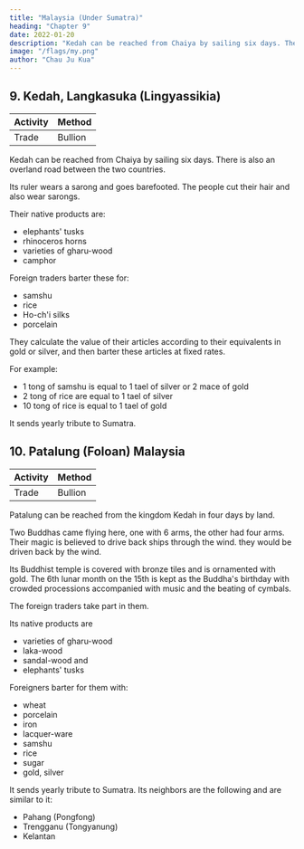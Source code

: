 ```yaml
---
title: "Malaysia (Under Sumatra)"
heading: "Chapter 9"
date: 2022-01-20
description: "Kedah can be reached from Chaiya by sailing six days. There is also an overland road between the two countries"
image: "/flags/my.png"
author: "Chau Ju Kua"
---
```




## 9. Kedah, Langkasuka (Lingyassikia)

Activity | Method 
--- | ---
Trade | Bullion


Kedah can be reached from Chaiya by sailing six days. There is also an overland road between the two countries.

Its ruler wears a sarong and goes barefooted. The people cut their hair and also wear sarongs. 

Their native products are:
- elephants' tusks
- rhinoceros horns
- varieties of gharu-wood
- camphor

Foreign traders barter these for:
- samshu
- rice
- Ho-ch'i silks
- porcelain

They calculate the value of their articles according to their equivalents in gold or silver, and then barter these articles at fixed
rates.

For example:
- 1 tong of samshu is equal to 1 tael of silver or 2 mace of gold
- 2 tong of rice are equal to 1 tael of silver
- 10 tong of rice is equal to 1 tael of gold

It sends yearly tribute to Sumatra.

<!-- Notes.

1)
list
Though written here without the
name is correctly given in the
the Lengkasuka of the Majapahit empire, the
final syllable Jcia, the
of dependencies of San-fo-ts'i (supra, p. 62). It
is
3569
BEKiNAKG.
1,10
original capital of
Kcdah, near Kedah Peak (Gunong
Jerai),
on the
Pelliot, B. E. F. E. 0. IV, 345, 405—408. Gerini, J. R. A.
T'oung-pao, 2* Ser., II, 131 read the name Ling-ga-sze and placed
sula.
2)
i
Tong
is
W.
coast of the
Malay Penin-
Schlegel,
S. 1905. 495, 498.
it
in Sumatra.
explained iu Chinese Buddhist works as a «Buddhist weighta, •which means
an Indian term, here, tola. In the present case it seems to indicate a dry measure; both
(op. cit. 155) and Crawfurd (op. cit. I, 271) say that among the Malays everything
is estimated by bulk and not by weight. Marsden adds that the use of weights was apparently
introduced among them by foreigners.
that
it is
Marsden -->


## 10. Patalung (Foloan) Malaysia  

Activity | Method 
--- | ---
Trade | Bullion


Patalung can be reached from the kingdom Kedah <!-- Lingyassi-kia --> in four days by land. 

Two Buddhas came flying here, one with 6 arms, the other had four arms. Their magic is believed to drive back ships through the wind.  they would be driven back by the wind. 

Its Buddhist temple is covered with bronze tiles and is ornamented with gold. The 6th lunar month on the 15th is kept as the Buddha's
birthday with crowded processions accompanied with music and the beating of cymbals.

The foreign traders take part in them.

Its native products are
- varieties of gharu-wood
- laka-wood
- sandal-wood and
- elephants' tusks

Foreigners barter for them with:
- wheat
- porcelain
- iron
- lacquer-ware
- samshu
- rice
- sugar
- gold, silver

It sends yearly tribute to Sumatra. Its neighbors are the following and are similar to it:
- Pahang (Pongfong)
- Trengganu (Tongyanung)
- Kelantan 


<!-- Notes.
on the Langat river, W.
A. S. 1905. 498, places Fo-lo-an at Beranang
1) Gerini J
of this and the last paragraphs of our
requirements
the
satisfies
this
30 coast of Malay Peninsula;
wrong reading of the Chinese text, tried to locate this country
text Earlier writers, misled' by a
2^ Ser., II, 134, said it was Puluan in Palembang residency.
in s'lunatra. Schlegel, T'oung-pao,
«The chief of Fo-lo-an is appomted from San-
The Ling-wai-tai-ta, 2,i2 says of Fo-lo-an:
countries., (i. e.,
aromatics with which those of the «Lower Coast
E
fo-ts'i.
The country produces
35 Java, see Pt.
II,
or strength.
Ch. XI) cannot compare in aroma70
SUKDA.
((There
year
here
is
(in
1,11
Buddha which the
Fo-lo-an) a Holy
princes of San-fo-ts'i
come every
burn incense before».
to
Kuan^yin (Avalokitegvara)
2)
referred to
XXXIX)
may have been
The images
C h a u's work (infra, Ch.
usually represented with six or four arms.
is
of this deity.
We learn from another passage in
that the celebration of this festival on the
IS*!"
day of the 6"i moon, was an important
to China, and that they kept it as
5
one for sailors for securing good weather on their voyage back
well in Borneo as in Fo-lo-an. According to de Groot, Les fStes annuellement c616br6es a
(Amoy),
I,
199, the principal
annual feasts of Kuan-yin kept in Fu-ki6n, are on the
19*''
Emoui
of the
and the 9"» moon. That on the 19tii of the 6ti» moon is believed by some to be the
goddess's birthday. The IS'i of the 6tii moon, the same author states (op. cit. I, 394) is also cele- 10
brated in Fu-kifo as the mid-year festival. It may well be that these two festivals, especially as
2^, the 6tii
the second one, in some of
one of her manifestations
its
features at least,
Schlegel, T'oung-pao IX, 404
(^jS
jjjB
^^),
also connected with the worship of
is
Kuan-yin
in
^(B)' '^ere celebrated by sailors on the same day.
says that the 15*^ of the'6tl» moon was the feastday of Ma-tsu-p'o
(P'o-tsu,
^^
De Groot (op. cit. I, 262) says that Ma-tsu-p'o's
know when the cult of Ma-tsu-p'o's became general,
((Buddhas referred to by our author was evidently a patroness of
the patron saint of sailors.
15
birthday was the 23* of the Simoon. I do not
events the particular
at all
hence the presence at her feast of «the foreign traders» both in Fo-lo-an and in P'o-ni.
sailors,
Fo-lo-an is mentioned in another passage of this work (infra, Ch. XXII) as one of the
two principal ports of South-eastern Asia to which the Arab traders came, the other was, of course, San-fo-ts'i. -->
